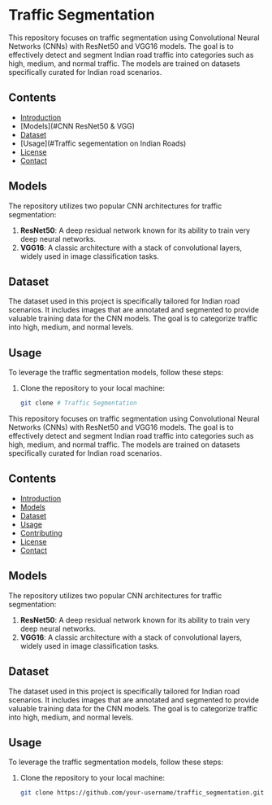 # Traffic Segmentation

This repository focuses on traffic segmentation using Convolutional Neural Networks (CNNs) with ResNet50 and VGG16 models. The goal is to effectively detect and segment Indian road traffic into categories such as high, medium, and normal traffic. The models are trained on datasets specifically curated for Indian road scenarios.

## Contents

- [Introduction](#traffic-segmentation)
- [Models](#CNN ResNet50 & VGG)
- [Dataset](#IDD)
- [Usage](#Traffic segementation on Indian Roads)
- [License](#license)
- [Contact](#krishnaseetharaman0025@gmail.com)

## Models

The repository utilizes two popular CNN architectures for traffic segmentation:

1. **ResNet50**: A deep residual network known for its ability to train very deep neural networks.
2. **VGG16**: A classic architecture with a stack of convolutional layers, widely used in image classification tasks.

## Dataset

The dataset used in this project is specifically tailored for Indian road scenarios. It includes images that are annotated and segmented to provide valuable training data for the CNN models. The goal is to categorize traffic into high, medium, and normal levels.

## Usage

To leverage the traffic segmentation models, follow these steps:

1. Clone the repository to your local machine:

   ```bash
   git clone # Traffic Segmentation

This repository focuses on traffic segmentation using Convolutional Neural Networks (CNNs) with ResNet50 and VGG16 models. The goal is to effectively detect and segment Indian road traffic into categories such as high, medium, and normal traffic. The models are trained on datasets specifically curated for Indian road scenarios.

## Contents

- [Introduction](#traffic-segmentation)
- [Models](#models)
- [Dataset](#dataset)
- [Usage](#usage)
- [Contributing](#contributing)
- [License](#license)
- [Contact](#contact)

## Models

The repository utilizes two popular CNN architectures for traffic segmentation:

1. **ResNet50**: A deep residual network known for its ability to train very deep neural networks.
2. **VGG16**: A classic architecture with a stack of convolutional layers, widely used in image classification tasks.

## Dataset

The dataset used in this project is specifically tailored for Indian road scenarios. It includes images that are annotated and segmented to provide valuable training data for the CNN models. The goal is to categorize traffic into high, medium, and normal levels.

## Usage

To leverage the traffic segmentation models, follow these steps:

1. Clone the repository to your local machine:

   ```bash
   git clone https://github.com/your-username/traffic_segmentation.git
